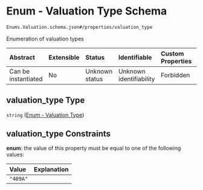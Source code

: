 # Enum - Valuation Type Schema

```txt
Enums.Valuation.schema.json#/properties/valuation_type
```

Enumeration of valuation types

| Abstract            | Extensible | Status         | Identifiable            | Custom Properties | Additional Properties | Access Restrictions | Defined In                                                                        |
| :------------------ | :--------- | :------------- | :---------------------- | :---------------- | :-------------------- | :------------------ | :-------------------------------------------------------------------------------- |
| Can be instantiated | No         | Unknown status | Unknown identifiability | Forbidden         | Allowed               | none                | [Valuation.schema.json*](../objects/Valuation.schema.json "open original schema") |

## valuation_type Type

`string` ([Enum - Valuation Type](valuation-1-properties-enum---valuation-type.md))

## valuation_type Constraints

**enum**: the value of this property must be equal to one of the following values:

| Value    | Explanation |
| :------- | :---------- |
| `"409A"` |             |

